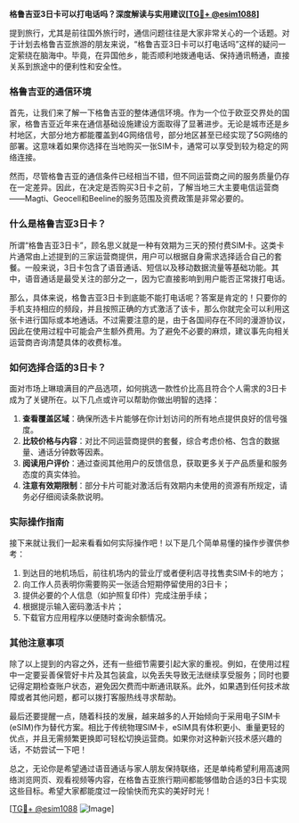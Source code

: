 **格鲁吉亚3日卡可以打电话吗？深度解读与实用建议[[TG💪+ @esim1088](https://t.me/s/esim1088)]**

提到旅行，尤其是前往国外旅行时，通信问题往往是大家非常关心的一个话题。对于计划去格鲁吉亚旅游的朋友来说，“格鲁吉亚3日卡可以打电话吗”这样的疑问一定萦绕在脑海中。毕竟，在异国他乡，能否顺利地拨通电话、保持通讯畅通，直接关系到旅途中的便利性和安全性。

### 格鲁吉亚的通信环境

首先，让我们来了解一下格鲁吉亚的整体通信环境。作为一个位于欧亚交界处的国家，格鲁吉亚近年来在通信基础设施建设方面取得了显著进步。无论是城市还是乡村地区，大部分地方都能覆盖到4G网络信号，部分地区甚至已经实现了5G网络的部署。这意味着如果你选择在当地购买一张SIM卡，通常可以享受到较为稳定的网络连接。

然而，尽管格鲁吉亚的通信条件已经相当不错，但不同运营商之间的服务质量仍存在一定差异。因此，在决定是否购买3日卡之前，了解当地三大主要电信运营商——Magti、Geocell和Beeline的服务范围及资费政策是非常必要的。

### 什么是格鲁吉亚3日卡？

所谓“格鲁吉亚3日卡”，顾名思义就是一种有效期为三天的预付费SIM卡。这类卡片通常由上述提到的三家运营商提供，用户可以根据自身需求选择适合自己的套餐。一般来说，3日卡包含了语音通话、短信以及移动数据流量等基础功能。其中，语音通话是最受关注的部分之一，因为它直接影响到用户能否正常拨打电话。

那么，具体来说，格鲁吉亚3日卡到底能不能打电话呢？答案是肯定的！只要你的手机支持相应的频段，并且按照正确的方式激活了该卡，那么你就完全可以利用这张卡进行国际或本地通话。不过需要注意的是，由于各国间存在不同的漫游协议，因此在使用过程中可能会产生额外费用。为了避免不必要的麻烦，建议事先向相关运营商咨询清楚具体的收费标准。

### 如何选择合适的3日卡？

面对市场上琳琅满目的产品选项，如何挑选一款性价比高且符合个人需求的3日卡成为了关键所在。以下几点或许可以帮助你做出明智的选择：

1. **查看覆盖区域**：确保所选卡片能够在你计划访问的所有地点提供良好的信号强度。
2. **比较价格与内容**：对比不同运营商提供的套餐，综合考虑价格、包含的数据量、通话分钟数等因素。
3. **阅读用户评价**：通过查阅其他用户的反馈信息，获取更多关于产品质量和服务态度的真实体验。
4. **注意有效期限制**：部分卡片可能对激活后有效期内未使用的资源有所规定，请务必仔细阅读条款说明。

### 实际操作指南

接下来就让我们一起来看看如何实际操作吧！以下是几个简单易懂的操作步骤供参考：

1. 到达目的地机场后，前往机场内的营业厅或者便利店寻找售卖SIM卡的地方；
2. 向工作人员表明你需要购买一张适合短期停留使用的3日卡；
3. 提供必要的个人信息（如护照复印件）完成注册手续；
4. 根据提示输入密码激活卡片；
5. 下载官方应用程序以便随时查询余额情况。

### 其他注意事项

除了以上提到的内容之外，还有一些细节需要引起大家的重视。例如，在使用过程中一定要妥善保管好卡片及其包装盒，以免丢失导致无法继续享受服务；同时也要记得定期检查账户状态，避免因欠费而中断通讯联系。此外，如果遇到任何技术故障或者其他问题，都可以拨打客服热线寻求帮助。

最后还要提醒一点，随着科技的发展，越来越多的人开始倾向于采用电子SIM卡(eSIM)作为替代方案。相比于传统物理SIM卡，eSIM具有体积更小、重量更轻的优点，并且无需频繁更换即可轻松切换运营商。如果你对这种新兴技术感兴趣的话，不妨尝试一下吧！

总之，无论你是希望通过语音通话与家人朋友保持联络，还是单纯希望利用高速网络浏览网页、观看视频等内容，在格鲁吉亚旅行期间都能够借助合适的3日卡实现这些目标。希望大家都能度过一段愉快而充实的美好时光！

[[TG💪+ @esim1088](https://t.me/s/esim1088) ![Image](https://i.postimg.cc/4NQfJmqS/Snipaste-2025-05-13-00-14-12.png)]